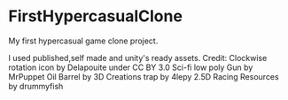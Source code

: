 # FirstHypercasualClone
My first hypercasual game clone project.

I used published,self made and unity's ready assets.
Credit:
Clockwise rotation icon by Delapouite under CC BY 3.0
Sci-fi low poly Gun by MrPuppet 
Oil Barrel by 3D Creations 
trap by 4lepy
2.5D Racing Resources by drummyfish

